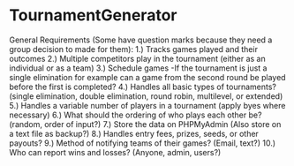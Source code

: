 # TournamentGenerator

General Requirements (Some have question marks because they need a group decision to made for them):
1.) Tracks games played and their outcomes
2.) Multiple competitors play in the tournament (either as an individual or as a team)
3.) Schedule games
    -If the tournament is just a single elimination for example can a game from the second round be played before the first is completed?
4.) Handles all basic types of tournaments? (single elimination, double elimination, round robin, multilevel, or extended)
5.) Handles a variable number of players in a tournament (apply byes where necessary)
6.) What should the ordering of who plays each other be? (random, order of input?)
7.) Store the data on PHPMyAdmin (Also store on a text file as backup?)
8.) Handles entry fees, prizes, seeds, or other payouts?
9.) Method of notifying teams of their games? (Email, text?)
10.) Who can report wins and losses? (Anyone, admin, users?) 
